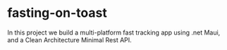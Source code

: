 # fasting-on-toast

In this project we build a multi-platform fast tracking app using .net Maui, and a Clean Architecture Minimal Rest API.
